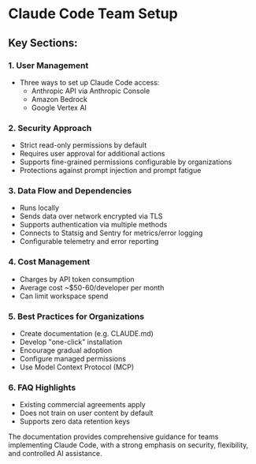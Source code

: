 # Claude Code Team Setup

## Key Sections:

### 1. User Management
- Three ways to set up Claude Code access:
  - Anthropic API via Anthropic Console
  - Amazon Bedrock
  - Google Vertex AI

### 2. Security Approach
- Strict read-only permissions by default
- Requires user approval for additional actions
- Supports fine-grained permissions configurable by organizations
- Protections against prompt injection and prompt fatigue

### 3. Data Flow and Dependencies
- Runs locally
- Sends data over network encrypted via TLS
- Supports authentication via multiple methods
- Connects to Statsig and Sentry for metrics/error logging
- Configurable telemetry and error reporting

### 4. Cost Management
- Charges by API token consumption
- Average cost ~$50-60/developer per month
- Can limit workspace spend

### 5. Best Practices for Organizations
- Create documentation (e.g. CLAUDE.md)
- Develop "one-click" installation
- Encourage gradual adoption
- Configure managed permissions
- Use Model Context Protocol (MCP)

### 6. FAQ Highlights
- Existing commercial agreements apply
- Does not train on user content by default
- Supports zero data retention keys

The documentation provides comprehensive guidance for teams implementing Claude Code, with a strong emphasis on security, flexibility, and controlled AI assistance.